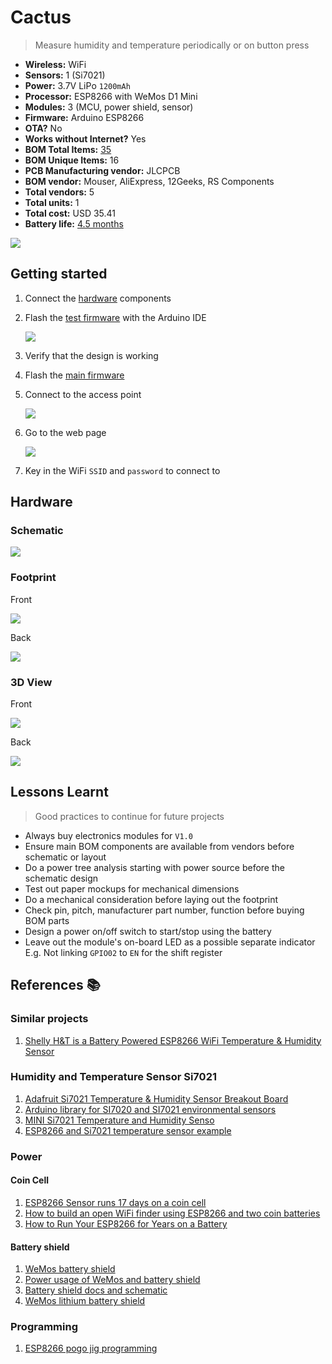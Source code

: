 # Cactus

> Measure humidity and temperature periodically or on button press

- **Wireless:**	WiFi
- **Sensors:**	1 (Si7021)
- **Power:**	3.7V LiPo `1200mAh`
- **Processor:**	ESP8266 with WeMos D1 Mini
- **Modules:** 3 (MCU, power shield, sensor)
- **Firmware:**	Arduino ESP8266
- **OTA?**	No
- **Works without Internet?**	Yes
- **BOM Total Items:**	[35](bill_of_materials.csv)
- **BOM Unique Items:** 16
- **PCB Manufacturing vendor:**	JLCPCB
- **BOM vendor:** Mouser, AliExpress, 12Geeks, RS Components
- **Total vendors:** 5
- **Total units:** 1
- **Total cost:** USD 35.41
- **Battery life:** [4.5 months](battery.md)

![](hardware/images/prototype.jpg)

## Getting started

1. Connect the [hardware](hardware) components
1. Flash the [test firmware](firmware/test.ino) with the Arduino IDE

    ![](firmware/test-console.png)
1. Verify that the design is working
1. Flash the [main firmware](firmware/main.ino)
1. Connect to the access point

    ![](firmware/access_point.png)
1. Go to the web page

    ![](firmware/webpage.png)
1. Key in the WiFi `SSID` and `password` to connect to

## Hardware

### Schematic

![](hardware/images/schematic.png)

### Footprint

Front

![](hardware/images/footprint-front.png)

Back

![](hardware/images/footprint-back.png)

### 3D View

Front

![](hardware/images/3dview-front.png)

Back

![](hardware/images/3dview-back.png)

## Lessons Learnt

> Good practices to continue for future projects

- Always buy electronics modules for `V1.0`
- Ensure main BOM components are available from vendors before schematic or layout
- Do a power tree analysis starting with power source before the schematic design
- Test out paper mockups for mechanical dimensions
- Do a mechanical consideration before laying out the footprint
- Check pin, pitch, manufacturer part number, function before buying BOM parts
- Design a power on/off switch to start/stop using the battery
- Leave out the module's on-board LED as a possible separate indicator E.g. Not linking `GPIO02` to `EN` for the shift register

## References 📚

### Similar projects

1. [Shelly H&T is a Battery Powered ESP8266 WiFi Temperature & Humidity Sensor](https://www.cnx-software.com/2018/10/30/shelly-ht-battery-powered-esp8266-wifi-temperature-humidity-sensor/)

### Humidity and Temperature Sensor Si7021

1. [Adafruit Si7021 Temperature & Humidity Sensor Breakout Board](https://www.adafruit.com/product/3251)
1. [Arduino library for SI7020 and SI7021 environmental sensors](https://github.com/LowPowerLab/SI7021)
1. [MINI Si7021 Temperature and Humidity Senso](http://www.instructables.com/id/MINI-Si7021-Temperature-and-Humidity-Sensor/)
1. [ESP8266 and Si7021 temperature sensor example](https://www.esp8266learning.com/esp8266-si7021-temperature-sensor-example.php)

### Power

#### Coin Cell

1. [ESP8266 Sensor runs 17 days on a coin cell](https://www.youtube.com/watch?v=IYuYTfO6iOs)
1. [How to build an open WiFi finder using ESP8266 and two coin batteries](https://medium.com/@kstevica/how-to-build-an-open-wifi-finder-using-esp8266-and-two-coin-batteries-9c31eb6f9859)
1. [How to Run Your ESP8266 for Years on a Battery](https://openhomeautomation.net/esp8266-battery/)

#### Battery shield

1. [WeMos battery shield](https://arduinodiy.wordpress.com/2017/01/02/reviewing-the-wemos-battery-shield/)
1. [Power usage of WeMos and battery shield](http://harald.studiokubota.com/wordpress/index.php/2016/08/20/power-usage-of-wemos-d1-mini-ws2812b-rgb-shield/)
1. [Battery shield docs and schematic](https://wiki.wemos.cc/products:d1_mini_shields:battery_shield)
1. [WeMos lithium battery shield](https://www.youtube.com/watch?v=z6Vgy1cY0XU)

### Programming

1. [ESP8266 pogo jig programming](https://hackaday.io/project/20046-esp8266-pogo-jig-programming-board)
